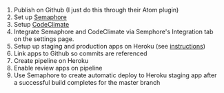 1. Publish on Github (I just do this through their Atom plugin)
2. Set up [Semaphore](https://semaphoreci.com/)
3. Setup [CodeClimate](https://codeclimate.com/)
4. Integrate Semaphore and CodeClimate via Semphore's Integration tab on the settings page.
5. Setup up staging and production apps on Heroku (see [instructions](https://devcenter.heroku.com/articles/multiple-environments))
6. Link apps to Github so commits are referenced
7. Create pipeline on Heroku
8. Enable review apps on pipeline
9. Use Semaphore to create automatic deploy to Heroku staging app after a successful build completes for the master branch
